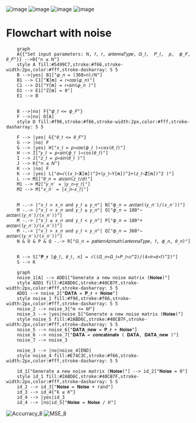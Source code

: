 ![image](https://user-images.githubusercontent.com/61946570/156599663-cd9bb0e6-9a25-4f8a-9e9e-db1a4b7476ec.png)
![image](https://user-images.githubusercontent.com/61946570/156599780-26df058e-3af0-4fa5-bca5-9a206d67bfe1.png)
![image](https://user-images.githubusercontent.com/61946570/156599809-7c354bec-e417-403d-b454-80218f84a559.png)
![image](https://user-images.githubusercontent.com/61946570/156599849-c7919cb8-7c18-44f7-b266-73877cb65f65.png)

# Flowchart with noise

```mermaid
    graph
    A{{"Set input parameters: 𝑁, 𝑓, 𝑟, 𝑎𝑛𝑡𝑒𝑛𝑛𝑎𝑇𝑦𝑝𝑒, 𝐺_𝑡,  𝑃_𝑡,  𝑝,  𝜙_𝐹, 𝜃_𝐹"}} -->B{"n ≤ 𝑁"}
    style A fill:#5499C7,stroke:#f66,stroke-width:2px,color:#fff,stroke-dasharray: 5 5
    B -->|yes| B1["𝜑_𝑛 = (360∗𝑛)/𝑁"]
    B1 --> C1["𝐗[𝐧] = 𝑟∗𝑐𝑜𝑠(𝜑_𝑛)"]
    C1 --> D1["Y[𝐧] = 𝑟∗𝑠𝑖𝑛(𝜑_𝑛 )"]
    D1 --> E1["Z[𝐧] = 0"]
    E1 --> B
    

    B -->|no| F{"𝜙_𝑡 <= 𝜙_𝐹"}
    F -->|no| D[A]
    style D fill:#f96,stroke:#f66,stroke-width:2px,color:#fff,stroke-dasharray: 5 5
    
    F --> |yes| G{"𝜃_𝑡 <= 𝜃_𝐹"}
    G --> |no| F
    G --> |yes| H["𝑥_𝑡 = 𝑝∗𝑐𝑜𝑠(𝜙_𝑡 )∗cos(𝜃_𝑡)"]
    H --> I["𝑦_𝑡 = 𝑝∗𝑠𝑖𝑛(𝜙_𝑡 )∗cos(𝜃_𝑡)"] 
    I --> J["𝑧_𝑡 = 𝑝∗𝑠𝑖𝑛(𝜃_𝑡 )"]
    J --> K{"n ≤ 𝑁"} 
    K --> |no| F
    K --> |yes| L["𝑑=√((𝑥_𝑡−𝐗[𝐧])^2+(𝑦_𝑡−Y[𝐧])^2+(𝑧_𝑡−𝐙[𝐧])^2 )"]
    L --> M1["𝜃_𝑛 = 𝑎𝑟𝑐𝑠𝑖𝑛(𝑧_𝑡/𝑑)"]
    M1 --> M2["𝑦_𝑛′ = |𝑦_𝑛−𝑦_𝑡|"]
    M2 --> M["𝑥_𝑛′ = |𝑥_𝑛−𝑥_𝑡|"]
    
    
    M -.-> |"𝑥_𝑡 > 𝑥_𝑛 and 𝑦_𝑡 ≥ 𝑦_𝑛"| N["𝜙_𝑛 = 𝑎𝑟𝑐𝑡𝑎𝑛((𝑦_𝑛′)/(𝑥_𝑛′))"]
    M -.-> |"𝑥_𝑡 < 𝑥_𝑛 and 𝑦_𝑡 ≥ 𝑦_𝑛"| O["𝜙_𝑛 = 180°− 𝑎𝑟𝑐𝑡𝑎𝑛((𝑦_𝑛′)/(𝑥_𝑛′))"]
    M -.-> |"𝑥_𝑡 ≤ 𝑥_𝑛 and 𝑦_𝑡 < 𝑦_𝑛"| P["𝜙_𝑛 = 180°+ 𝑎𝑟𝑐𝑡𝑎𝑛((𝑦_𝑛′)/(𝑥_𝑛′))"]
    M -.-> |"𝑥_𝑡 > 𝑥_𝑛 and 𝑦_𝑡 < 𝑦_𝑛"| Q["𝜙_𝑛 = 360°− 𝑎𝑟𝑐𝑡𝑎𝑛((𝑦_𝑛′)/(𝑥_𝑛′))"]
    N & O & P & Q -.-> R["𝐺_𝑛 = 𝑝𝑎𝑡𝑡𝑒𝑟𝑛𝐴𝑧𝑖𝑚𝑢𝑡ℎ(𝑎𝑛𝑡𝑒𝑛𝑛𝑎𝑇𝑦𝑝𝑒, 𝑓, 𝜙_𝑛, 𝜃_𝑛)"]
    
    
    R --> S["𝐏_𝐫 [𝜙_𝑡, 𝜃_𝑡, n] = √((𝐺_𝑛∗𝐺_𝑡∗𝑃_𝑡∗𝑐^2)/(4∗𝜋∗𝑑∗𝑓)^2)"]
    S --> K
```

```mermaid
    graph
    noise_1[A] --> ADD1["Generate a new noise matrix (𝐍𝐨𝐢𝐬𝐞)"]
    style ADD1 fill:#2ABD6C,stroke:#40CB7F,stroke-width:2px,color:#fff,stroke-dasharray: 5 5
    ADD1 --> noise_2["𝐃𝐀𝐓𝐀 = 𝐏_𝐫 + 𝐍𝐨𝐢𝐬𝐞"]
    style noise_1 fill:#f96,stroke:#f66,stroke-width:2px,color:#fff,stroke-dasharray: 5 5
    noise_2 --> noise_3{"m <= 𝑀"}
    noise_3 --> |yes|noise_5["Generate a new noise matrix (𝐍𝐨𝐢𝐬𝐞)"]
    style noise_5 fill:#2ABD6C,stroke:#40CB7F,stroke-width:2px,color:#fff,stroke-dasharray: 5 5
    noise_5 --> noise_6["𝐃𝐀𝐓𝐀_𝐧𝐞𝐰 = 𝐏_𝐫 + 𝐍𝐨𝐢𝐬𝐞"]
    noise_6 --> noise_7["𝐃𝐀𝐓𝐀 = 𝒄𝒐𝒏𝒄𝒂𝒕𝒆𝒏𝒂𝒕𝒆 ( 𝐃𝐀𝐓𝐀, 𝐃𝐀𝐓𝐀_𝐧𝐞𝐰 )"]
    noise_7 --> noise_3
    
    noise_3 --> |no|noise_4[END]
    style noise_4 fill:#E74C3C,stroke:#f66,stroke-width:2px,color:#fff,stroke-dasharray: 5 5

    id_1["Generate a new noise matrix (𝐍𝐨𝐢𝐬𝐞)"] --> id_2["𝐍𝐨𝐢𝐬𝐞 = 0"]
    style id_1 fill:#2ABD6C,stroke:#40CB7F,stroke-width:2px,color:#fff,stroke-dasharray: 5 5
    id_2 --> id_3["𝐍𝐨𝐢𝐬𝐞 = 𝐍𝐨𝐢𝐬𝐞 + rand"]
    id_3 --> id_4{"k ≤ 𝐾"}
    id_4 --> |yes|id_3
    id_4 --> |no|id_5["𝐍𝐨𝐢𝐬𝐞 = 𝐍𝐨𝐢𝐬𝐞 / 𝐾"]
```


![Accurracy_8](https://user-images.githubusercontent.com/61946570/156604639-e83cfc96-6bb2-4206-9323-8de29fc2a33b.png)
![MSE_8](https://user-images.githubusercontent.com/61946570/156604680-c6d60184-037a-42bd-b6ac-8fb6a5349a6e.png)
